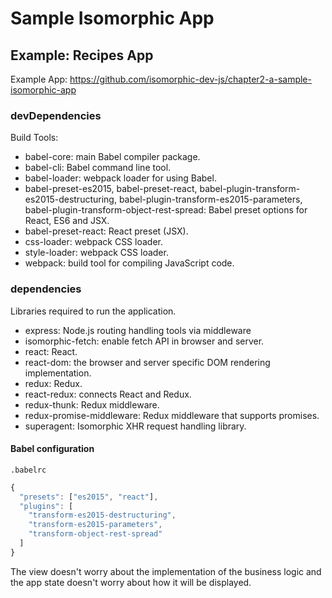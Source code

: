 # Sample Isomorphic App

## Example: Recipes App

Example App: https://github.com/isomorphic-dev-js/chapter2-a-sample-isomorphic-app

### devDependencies

Build Tools:

* babel-core: main Babel compiler package.
* babel-cli: Babel command line tool.
* babel-loader: webpack loader for using Babel.
* babel-preset-es2015, babel-preset-react, babel-plugin-transform-es2015-destructuring, babel-plugin-transform-es2015-parameters, babel-plugin-transform-object-rest-spread: Babel preset options for React, ES6 and JSX.
* babel-preset-react: React preset (JSX).
* css-loader: webpack CSS loader.
* style-loader: webpack CSS loader.
* webpack: build tool for compiling JavaScript code.

### dependencies

Libraries required to run the application.

* express: Node.js routing handling tools via middleware
* isomorphic-fetch: enable fetch API in browser and server.
* react: React.
* react-dom: the browser and server specific DOM rendering implementation.
* redux: Redux.
* react-redux: connects React and Redux.
* redux-thunk: Redux middleware.
* redux-promise-middleware: Redux middleware that supports promises.
* superagent: Isomorphic XHR request handling library.

#### Babel configuration

`.babelrc`
```javascript
{
  "presets": ["es2015", "react"],
  "plugins": [
    "transform-es2015-destructuring",
    "transform-es2015-parameters",
    "transform-object-rest-spread"
  ]
}
```

The view doesn't worry about the implementation of the business logic and the app state doesn't worry about how it will be displayed.
